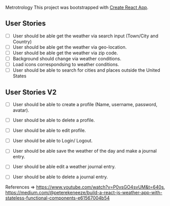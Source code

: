 Metrotrology
This project was bootstrapped with [Create React App](https://github.com/facebook/create-react-app). 

## User Stories
- [ ] User should be able get the weather via search input (Town/City and Country)
- [ ] User should be able get the weather via geo-location.
- [ ] User should be able get the weather via zip code.
- [ ] Background should change via weather conditions.
- [ ] Load icons correspondsing to weather conditions. 
- [ ] User should be able to search for cities and places outside the United States

## User Stories V2
- [ ] User should be able to create a profile (Name, username, password, avatar).
- [ ] User should be able to delete a profile.
- [ ] User should be able to edit profile.
- [ ] User should be able to Login/ Logout. 
- [ ] User should be able save the weather of the day and make a journal entry.
- [ ] User should be able edit a weather journal entry.
- [ ] User should be able to delete a journal entry.


References  => https://www.youtube.com/watch?v=P0vsGO4svUM&t=640s, https://medium.com/@peterekeneeze/build-a-react-js-weather-app-with-stateless-functional-components-e61567004b54
